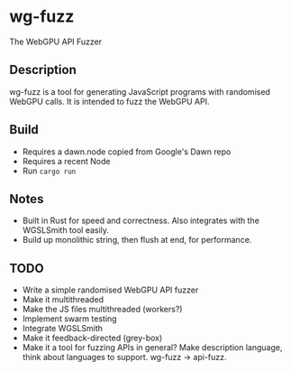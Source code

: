# wg-fuzz
The WebGPU API Fuzzer

## Description
wg-fuzz is a tool for generating JavaScript programs with randomised WebGPU calls. It is intended to fuzz the WebGPU API.

## Build
- Requires a dawn.node copied from Google's Dawn repo
- Requires a recent Node
- Run `cargo run`

## Notes
- Built in Rust for speed and correctness. Also integrates with the WGSLSmith tool easily.
- Build up monolithic string, then flush at end, for performance.

## TODO
- Write a simple randomised WebGPU API fuzzer
- Make it multithreaded
- Make the JS files multithreaded (workers?)
- Implement swarm testing
- Integrate WGSLSmith
- Make it feedback-directed (grey-box)
- Make it a tool for fuzzing APIs in general? Make description language, think about languages to support. wg-fuzz -> api-fuzz.
